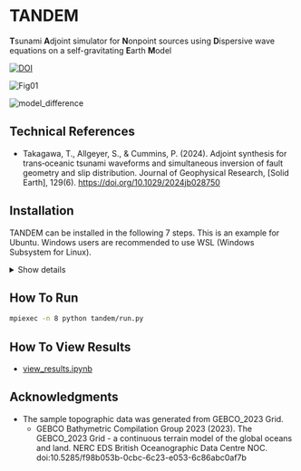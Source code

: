 # TANDEM


**T**sunami **A**djoint simulator for **N**onpoint sources using **D**ispersive wave equations on a self-gravitating **E**arth **M**odel  


[![DOI](https://zenodo.org/badge/DOI/10.5281/zenodo.10995292.svg)](https://doi.org/10.5281/zenodo.10995292)


![Fig01](https://github.com/tomographyyy/tandem/assets/34155315/95713702-778b-476f-a0bf-944c79ae1aa9)

  
![model_difference](https://github.com/tomographyyy/tandem/assets/34155315/ec8608e8-7cea-4471-a1dd-0e8afd444b7f)


## Technical References
- Takagawa, T., Allgeyer, S., & Cummins, P. (2024). Adjoint synthesis for trans‐oceanic tsunami waveforms and simultaneous inversion of fault geometry and slip distribution. Journal of Geophysical Research, [Solid Earth], 129(6). https://doi.org/10.1029/2024jb028750

## Installation
TANDEM can be installed in the following 7 steps. This is an example for Ubuntu. Windows users are recommended to use WSL (Windows Subsystem for Linux).

<details>
  <summary>Show details</summary>
  
### Step 1. gfortran & pip
```sh
sudo apt update
sudo apt-get update
sudo apt install python3-pip
sudo apt install build-essential
sudo apt install gfortran
```

### Step 2. Numpy

```sh
python -m pip install --user numpy
```

### Step 3. FFTW

```sh
cd /tmp
wget https://www.fftw.org/fftw-3.3.10.tar.gz
tar xf fftw-3.3.10.tar.gz
cd fftw-3.3.10/
./configure --help # check options
./configure --enable-openmp --enable-shared --enable-avx
make -j8
sudo make install
# fftw3 is installed at /usr/local
sudo nano /etc/ld.so.conf
-----
include /etc/ld.so.conf.d/*.conf # default
/usr/local/lib                   # Add this line
-----
sudo ldconfig # update the library link
ldconfig -p | grep libfftw # check the library link
```

### Step 4. Shtns

```sh
cd /tmp
wget https://gricad-gitlab.univ-grenoble-alpes.fr/schaeffn/shtns/-/archive/master/shtns-master.tar.gz
tar xf shtns-master.tar.gz
cd shtns-master/
./configure --help # check options
./configure --enable-openmp --enable-python
make -j8
sudo -E python setup.py install # -E option is needed for super user to find numpy module 
```

### Step 5. OpenMPI & mpi4py

```sh
cd /tmp
wget "https://download.open-mpi.org/release/open-mpi/v5.0/openmpi-5.0.3.tar.gz"
tar xf openmpi-5.0.3.tar.gz
cd openmpi-5.0.3/
./configure --help # check options
./configure CC=gcc CXX=g++ F77=gfortran FC=gfortran # This may take a few minutes.
make -j8 # This may take a few minutes.
sudo make install # lib
sudo ldconfig # update the library link

# check installation
mpicc -v
mpiexec --version

# mpi4py
python -m pip install mpi4py
```

### Step 6. petsc & petsc4py

```sh
# install requirements
sudo apt-get install libblas-dev liblapack-dev
python -m pip install --user cython --proxy=10.72.10.106:8080

cd /tmp
wget https://web.cels.anl.gov/projects/petsc/download/release-snapshots/petsc-3.21.0.tar.gz
tar xf petsc-3.21.0.tar.gz
cd petsc-3.21.0/
./configure --help
sudo mkdir /opt/petsc
sudo chown $USER /opt/petsc
./configure --prefix=/opt/petsc --download-hypre --download-petsc4py=1

# This may take several minutes.
make -j8 PETSC_DIR=/tmp/petsc-3.21.0 PETSC_ARCH=arch-linux-c-debug all
make PETSC_DIR=/tmp/petsc-3.21.0 PETSC_ARCH=arch-linux-c-debug install
# output
=====================================
To use petsc4py, add /opt/petsc/lib to PYTHONPATH
=====================================

nano ~/.bashrc
-----
export PYTHONPATH=/opt/petsc/lib
-----
source ~/.bashrc

```

### Step 7. TANDEM

```sh
python -m pip install git+https://github.com/tomographyyy/tandem.git
```
</details>

## How To Run

```sh
mpiexec -n 8 python tandem/run.py
```

## How To View Results

- [view_results.ipynb](https://github.com/tomographyyy/tandem/blob/main/view_results.ipynb)

## Acknowledgments

- The sample topographic data was generated from GEBCO_2023 Grid.
  - GEBCO Bathymetric Compilation Group 2023 (2023). The GEBCO_2023 Grid - a continuous terrain model of the global oceans and land. NERC EDS British Oceanographic Data Centre NOC. doi:10.5285/f98b053b-0cbc-6c23-e053-6c86abc0af7b
